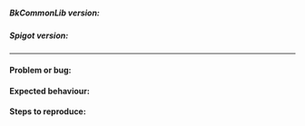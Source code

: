 ##### BkCommonLib version:
##### Spigot version:

<hr>

#### Problem or bug:

#### Expected behaviour:

#### Steps to reproduce:
